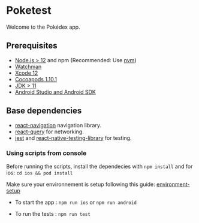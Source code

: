 # Poketest

Welcome to the Pokédex app.

## Prerequisites

- [Node.js > 12](https://nodejs.org) and npm (Recommended: Use [nvm](https://github.com/nvm-sh/nvm))
- [Watchman](https://facebook.github.io/watchman)
- [Xcode 12](https://developer.apple.com/xcode)
- [Cocoapods 1.10.1](https://cocoapods.org)
- [JDK > 11](https://www.oracle.com/java/technologies/javase-jdk11-downloads.html)
- [Android Studio and Android SDK](https://developer.android.com/studio)

## Base dependencies

- [react-navigation](https://reactnavigation.org/) navigation library.
- [react-query](https://react-query.tanstack.com/) for networking.
- [jest](https://facebook.github.io/jest/) and [react-native-testing-library](https://callstack.github.io/react-native-testing-library/) for testing.

### Using scripts from console

Before running the scripts, install the dependecies with `npm install`
and for ios: `cd ios && pod install`

Make sure your environnement is setup following this guide:
[environment-setup](https://reactnative.dev/docs/environment-setup)

- To start the app : `npm run ios` or `npm run android`

- To run the tests : `npm run test`
